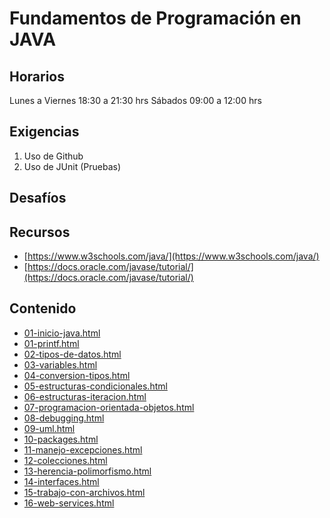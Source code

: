 # Fundamentos de Programación en JAVA 

## Horarios 

Lunes a Viernes 18:30 a 21:30 hrs 
Sábados 09:00 a 12:00 hrs 

## Exigencias

1. Uso de Github
2. Uso de JUnit (Pruebas)

## Desafíos

## Recursos

- [https://www.w3schools.com/java/](https://www.w3schools.com/java/)
- [https://docs.oracle.com/javase/tutorial/](https://docs.oracle.com/javase/tutorial/)

## Contenido 

- [01-inicio-java.html](https://stgoneira.github.io/fundamentos-programacion-java/ppt/01-inicio-java.html) 
- [01-printf.html](https://stgoneira.github.io/fundamentos-programacion-java/ppt/01-printf.html) 
- [02-tipos-de-datos.html](https://stgoneira.github.io/fundamentos-programacion-java/ppt/02-tipos-de-datos.html) 
- [03-variables.html](https://stgoneira.github.io/fundamentos-programacion-java/ppt/03-variables.html) 
- [04-conversion-tipos.html](https://stgoneira.github.io/fundamentos-programacion-java/ppt/04-conversion-tipos.html) 
- [05-estructuras-condicionales.html](https://stgoneira.github.io/fundamentos-programacion-java/ppt/05-estructuras-condicionales.html) 
- [06-estructuras-iteracion.html](https://stgoneira.github.io/fundamentos-programacion-java/ppt/06-estructuras-iteracion.html) 
- [07-programacion-orientada-objetos.html](https://stgoneira.github.io/fundamentos-programacion-java/ppt/07-programacion-orientada-objetos.html) 
- [08-debugging.html](https://stgoneira.github.io/fundamentos-programacion-java/ppt/08-debugging.html) 
- [09-uml.html](https://stgoneira.github.io/fundamentos-programacion-java/ppt/09-uml.html) 
- [10-packages.html](https://stgoneira.github.io/fundamentos-programacion-java/ppt/10-packages.html) 
- [11-manejo-excepciones.html](https://stgoneira.github.io/fundamentos-programacion-java/ppt/11-manejo-excepciones.html) 
- [12-colecciones.html](https://stgoneira.github.io/fundamentos-programacion-java/ppt/12-colecciones.html) 
- [13-herencia-polimorfismo.html](https://stgoneira.github.io/fundamentos-programacion-java/ppt/13-herencia-polimorfismo.html) 
- [14-interfaces.html](https://stgoneira.github.io/fundamentos-programacion-java/ppt/14-interfaces.html) 
- [15-trabajo-con-archivos.html](https://stgoneira.github.io/fundamentos-programacion-java/ppt/15-trabajo-con-archivos.html) 
- [16-web-services.html](https://stgoneira.github.io/fundamentos-programacion-java/ppt/16-web-services.html) 
